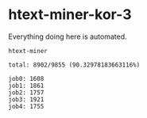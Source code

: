 # htext-miner-kor-3

Everything doing here is automated.

```
htext-miner

total: 8902/9855 (90.32978183663116%)

job0: 1608
job1: 1861
job2: 1757
job3: 1921
job4: 1755
```
